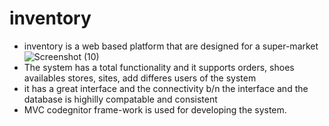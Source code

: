 # inventory
+ inventory is a web based platform that are designed for a super-market 
![Screenshot (10)](https://user-images.githubusercontent.com/45354039/115867447-ca603980-a443-11eb-9379-e944bb62cad7.png)
+ The system has a total functionality and it supports orders, shoes availables stores, sites, add differes users of the system 
+ it has a great interface and the connectivity b/n the interface and the database is highilly compatable and consistent
+ MVC codegnitor frame-work is used for developing the system.
